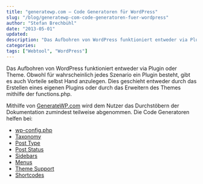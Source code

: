 ```yaml
---
title: "generatewp.com – Code Generatoren für WordPress"
slug: "/blog/generatewp-com-code-generatoren-fuer-wordpress"
author: "Stefan Brechbühl"
date: "2013-05-01"
updated:
description: "Das Aufbohren von WordPress funktioniert entweder via Plugin oder Theme. Obwohl für wahrscheinlich jedes Szenario ein Plugin besteht, gibt es auch Vorteile selbst Hand anzulegen. Dies geschieht entweder durch das Erstellen eines eigenen Plugins oder durch das Erweitern des Themes mithilfe der functions.php."
categories:
tags: ["Webtool", "WordPress"]
---
```

Das Aufbohren von WordPress funktioniert entweder via Plugin oder Theme. Obwohl für wahrscheinlich jedes Szenario ein Plugin besteht, gibt es auch Vorteile selbst Hand anzulegen. Dies geschieht entweder durch das Erstellen eines eigenen Plugins oder durch das Erweitern des Themes mithilfe der functions.php.

Mithilfe von [GenerateWP.com](http://generatewp.com/) wird dem Nutzer das Durchstöbern der Dokumentation zumindest teilweise abgenommen. Die Code Generatoren helfen bei:

- [wp-config.php](http://generatewp.com/wp-config/)
- [Taxonomy](http://generatewp.com/taxonomy/)
- [Post Type](http://generatewp.com/post-type/)
- [Post Status](http://generatewp.com/post-status/)
- [Sidebars](http://generatewp.com/sidebar/)
- [Menus](http://generatewp.com/nav-menus/)
- [Theme Support](http://generatewp.com/theme-support/)
- [Shortcodes](http://generatewp.com/shortcodes/)
